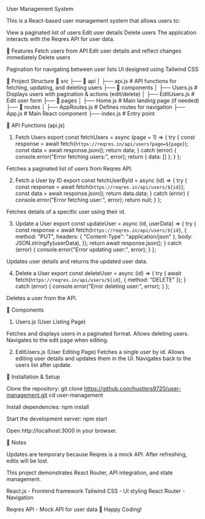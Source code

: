 User Management System

This is a React-based user management system that allows users to:

View a paginated list of users
Edit user details
Delete users
The application interacts with the Reqres API for user data.

🚀 Features
Fetch users from API
Edit user details and reflect changes immediately
Delete users

Pagination for navigating between user lists
UI designed using Tailwind CSS

📂 Project Structure
📁 src
 ├── 📁 api
 │   ├── api.js             # API functions for fetching, updating, and deleting users
 ├── 📁 components
 │   ├── Users.js           # Displays users with pagination & actions (edit/delete)
 │   ├── EditUsers.js       # Edit user form
 ├── 📁 pages
 │   ├── Home.js            # Main landing page (if needed)
 ├── 📁 routes
 │   ├── AppRoutes.js       # Defines routes for navigation
 ├── App.js                 # Main React component
 ├── index.js               # Entry point

🔗 API Functions (api.js)

1. Fetch Users
export const fetchUsers = async (page = 1) => {
    try {
        const response = await fetch(`https://reqres.in/api/users?page=${page}`);
        const data = await response.json();
        return data;
    } catch (error) {
        console.error("Error fetching users:", error);
        return { data: [] };
    }
};

Fetches a paginated list of users from Reqres API.

2. Fetch a User by ID
export const fetchUserById = async (id) => {
    try {
        const response = await fetch(`https://reqres.in/api/users/${id}`);
        const data = await response.json();
        return data.data;
    } catch (error) {
        console.error("Error fetching user:", error);
        return null;
    }
};

Fetches details of a specific user using their id.

3. Update a User
export const updateUser = async (id, userData) => {
    try {
        const response = await fetch(`https://reqres.in/api/users/${id}`, {
            method: "PUT",
            headers: { "Content-Type": "application/json" },
            body: JSON.stringify(userData),
        });
        return await response.json();
    } catch (error) {
        console.error("Error updating user:", error);
    }
};

Updates user details and returns the updated user data.

4. Delete a User
export const deleteUser = async (id) => {
    try {
        await fetch(`https://reqres.in/api/users/${id}`, { method: "DELETE" });
    } catch (error) {
        console.error("Error deleting user:", error);
    }
};

Deletes a user from the API.

🎨 Components

1. Users.js (User Listing Page)

Fetches and displays users in a paginated format.
Allows deleting users.
Navigates to the edit page when editing.

2. EditUsers.js (User Editing Page)
Fetches a single user by id.
Allows editing user details and updates them in the UI.
Navigates back to the users list after update.

🔧 Installation & Setup

Clone the repository:
git clone https://github.com/hustlers9720/user-management.git
cd user-management

Install dependencies:
npm install

Start the development server:
npm start

Open http://localhost:3000 in your browser.

📌 Notes

Updates are temporary because Reqres is a mock API.
After refreshing, edits will be lost.

This project demonstrates React Router, API integration, and state management.

React.js - Frontend framework
Tailwind CSS - UI styling
React Router - Navigation

Reqres API - Mock API for user data
🚀 Happy Coding!

